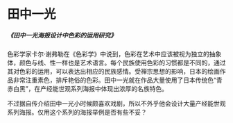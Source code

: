 # 田中一光

##### <Link type='h5' source='https://xueshu.baidu.com/usercenter/paper/show?paperid=1k330840hw3d00f0t17n0e90wt668724&site=xueshu_se' >《田中一光海报设计中色彩的运用研究》</Link>

色彩学家卡尔·谢弗勒在《色彩学》中说到，色彩在艺术中应该被视为独立的抽象体，颜色与线、性一样也是艺术语言。每个民族使用色彩的习惯都是不同的，通过其对色彩的运用，可以表达出相应的民族感情。受禅宗思想的影响，日本的绘画作品非常注重素色，排斥艳俗的色彩。田中一光就在作品大量使用了日本传统色“青赤白黑”，在产经能世观系列海报中体现出浓厚的名族特色。

不过据自传介绍田中一光小时候颇喜欢戏剧，所以不外乎他会设计大量产经能世观系列海报。仅用这个系列的海报举例是否有些不妥？

